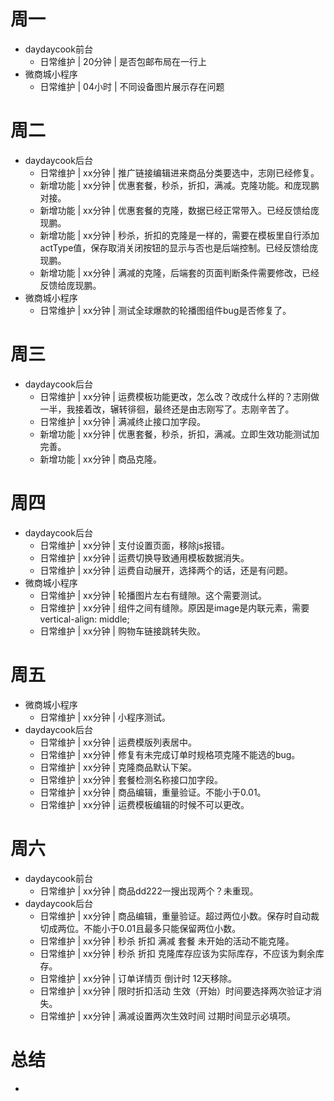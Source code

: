 # 周一
* daydaycook前台
    - 日常维护 | 20分钟 | 是否包邮布局在一行上
* 微商城小程序
    - 日常维护 | 04小时 | 不同设备图片展示存在问题

# 周二
* daydaycook后台
    - 日常维护 | xx分钟 | 推广链接编辑进来商品分类要选中，志刚已经修复。
    - 新增功能 | xx分钟 | 优惠套餐，秒杀，折扣，满减。克隆功能。和庞现鹏对接。
    - 新增功能 | xx分钟 | 优惠套餐的克隆，数据已经正常带入。已经反馈给庞现鹏。
    - 新增功能 | xx分钟 | 秒杀，折扣的克隆是一样的，需要在模板里自行添加actType值，保存取消关闭按钮的显示与否也是后端控制。已经反馈给庞现鹏。
    - 新增功能 | xx分钟 | 满减的克隆，后端套的页面判断条件需要修改，已经反馈给庞现鹏。
* 微商城小程序
    - 日常维护 | xx分钟 | 测试全球爆款的轮播图组件bug是否修复了。

# 周三
* daydaycook后台
    - 日常维护 | xx分钟 | 运费模板功能更改，怎么改？改成什么样的？志刚做一半，我接着改，辗转徘徊，最终还是由志刚写了。志刚辛苦了。
    - 日常维护 | xx分钟 | 满减终止接口加字段。
    - 新增功能 | xx分钟 | 优惠套餐，秒杀，折扣，满减。立即生效功能测试加完善。
    - 新增功能 | xx分钟 | 商品克隆。

# 周四
* daydaycook后台
    - 日常维护 | xx分钟 | 支付设置页面，移除js报错。
    - 日常维护 | xx分钟 | 运费切换导致通用模板数据消失。
    - 日常维护 | xx分钟 | 运费自动展开，选择两个的话，还是有问题。
* 微商城小程序
    - 日常维护 | xx分钟 | 轮播图片左右有缝隙。这个需要测试。
    - 日常维护 | xx分钟 | 组件之间有缝隙。原因是image是内联元素，需要vertical-align: middle;
    - 日常维护 | xx分钟 | 购物车链接跳转失败。

# 周五
* 微商城小程序
    - 日常维护 | xx分钟 | 小程序测试。
* daydaycook后台
    - 日常维护 | xx分钟 | 运费模版列表居中。
    - 日常维护 | xx分钟 | 修复有未完成订单时规格项克隆不能选的bug。
    - 日常维护 | xx分钟 | 克隆商品默认下架。
    - 日常维护 | xx分钟 | 套餐检测名称接口加字段。
    - 日常维护 | xx分钟 | 商品编辑，重量验证。不能小于0.01。
    - 日常维护 | xx分钟 | 运费模板编辑的时候不可以更改。

# 周六
* daydaycook前台
    - 日常维护 | xx分钟 | 商品dd222一搜出现两个？未重现。
* daydaycook后台
    - 日常维护 | xx分钟 | 商品编辑，重量验证。超过两位小数。保存时自动裁切成两位。不能小于0.01且最多只能保留两位小数。
    - 日常维护 | xx分钟 | 秒杀 折扣 满减 套餐 未开始的活动不能克隆。
    - 日常维护 | xx分钟 | 秒杀 折扣 克隆库存应该为实际库存，不应该为剩余库存。
    - 日常维护 | xx分钟 | 订单详情页 倒计时 12天移除。
    - 日常维护 | xx分钟 | 限时折扣活动 生效（开始）时间要选择两次验证才消失。
    - 日常维护 | xx分钟 | 满减设置两次生效时间 过期时间显示必填项。

# 总结
*
